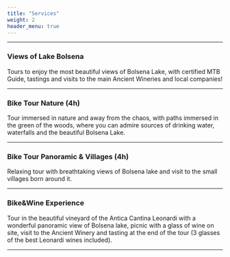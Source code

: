 ```yaml
---
title: "Services"
weight: 2
header_menu: true
---
```


---
### Views of Lake Bolsena

Tours to enjoy the most beautiful views of  Bolsena Lake, with certified MTB Guide, tastings and visits to the main Ancient Wineries and local companies!

--- 

### Bike Tour Nature (4h)

Tour immersed in nature and away from the chaos, with paths immersed in the green of the woods, where you can admire sources of drinking water, waterfalls and the beautiful Bolsena Lake.

---
### Bike Tour Panoramic & Villages (4h)

Relaxing tour with breathtaking views of Bolsena lake and visit to the small villages born around it.

---
### Bike&Wine Experience

Tour in the beautiful vineyard of the Antica Cantina Leonardi with a wonderful panoramic view of Bolsena lake, picnic with a glass of wine on site, visit to the Ancient Winery and tasting at the end of the tour (3 glasses of the best Leonardi wines included).

---
